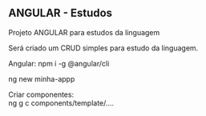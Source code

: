 ## ANGULAR - Estudos

Projeto ANGULAR para estudos da linguagem

Será criado um CRUD simples para estudo da linguagem.


Angular:
npm i -g @angular/cli

ng new minha-appp


Criar componentes:<br>
ng g c components/template/....




  
  
 